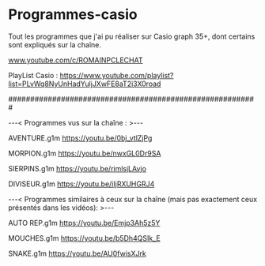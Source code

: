 # Programmes-casio
Tout les programmes que j'ai pu réaliser sur Casio graph 35+, dont certains sont expliqués sur la chaîne.

www.youtube.com/c/ROMAINPCLECHAT

PlayList Casio : https://www.youtube.com/playlist?list=PLvWq8NyUnHadYuljJXwFE8aT2i3X0road

#########################################################

---< Programmes vus sur la chaîne : >---

AVENTURE.g1m https://youtu.be/0bj_vtlZjPg

MORPION.g1m https://youtu.be/nwxGL0Dr9SA

SIERPINS.g1m https://youtu.be/rimlsjLAvjo

DIVISEUR.g1m https://youtu.be/iIjRXUHGRJ4

---< Programmes similaires à ceux sur la chaîne (mais pas exactement ceux présentés dans les vidéos): >---

AUTO REP.g1m https://youtu.be/Emjp3Ah5z5Y

MOUCHES.g1m https://youtu.be/b5Dh4QSIk_E

SNAKE.g1m https://youtu.be/AU0fwisXJrk
